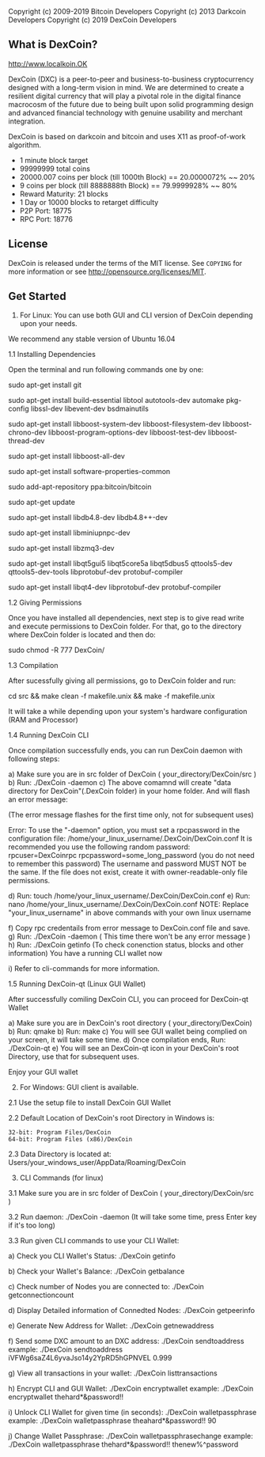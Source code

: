 Copyright (c) 2009-2019 Bitcoin Developers
Copyright (c) 2013 Darkcoin Developers
Copyright (c) 2019 DexCoin Developers

What is DexCoin?
----------------
http://www.localkoin.OK

DexCoin (DXC) is a peer-to-peer and business-to-business cryptocurrency designed 
with a long-term vision in mind. We are determined to create a resilient digital 
currency that will play a pivotal role in the digital finance macrocosm of the 
future due to being built upon solid programming design and advanced financial 
technology with genuine usability and merchant integration.

DexCoin is based on darkcoin and bitcoin and uses X11 as proof-of-work algorithm.

 - 1 minute block target
 - 99999999 total coins
 - 20000.007 coins per block (till 1000th Block) == 20.0000072% ~~ 20% 
 - 9 coins per block (till 8888888th Block) == 79.9999928% ~~ 80% 
 - Reward Maturity: 21 blocks
 - 1 Day or 10000 blocks to retarget difficulty
 - P2P Port: 18775
 - RPC Port: 18776


License
-------

DexCoin is released under the terms of the MIT license. See `COPYING` for more
information or see http://opensource.org/licenses/MIT.


Get Started
-----------

1. For Linux: You can use both GUI and CLI version of DexCoin depending upon your needs.

We recommend any stable version of Ubuntu 16.04


 1.1 Installing Dependencies 

Open the terminal and run following commands one by one:


sudo apt-get install git

sudo apt-get install build-essential libtool autotools-dev automake pkg-config libssl-dev libevent-dev bsdmainutils

sudo apt-get install libboost-system-dev libboost-filesystem-dev libboost-chrono-dev libboost-program-options-dev libboost-test-dev libboost-thread-dev

sudo apt-get install libboost-all-dev

sudo apt-get install software-properties-common

sudo add-apt-repository ppa:bitcoin/bitcoin

sudo apt-get update

sudo apt-get install libdb4.8-dev libdb4.8++-dev

sudo apt-get install libminiupnpc-dev

sudo apt-get install libzmq3-dev

sudo apt-get install libqt5gui5 libqt5core5a libqt5dbus5 qttools5-dev qttools5-dev-tools libprotobuf-dev protobuf-compiler 

sudo apt-get install libqt4-dev libprotobuf-dev protobuf-compiler


 1.2 Giving Permissions

Once you have installed all dependencies, next step is to give read write and execute permissions to DexCoin folder. For that, go to the directory where DexCoin folder is located and then do:

sudo chmod -R 777 DexCoin/


 1.3 Compilation

After sucessfully giving all permissions, go to DexCoin folder and run:

cd src && make clean -f makefile.unix && make -f makefile.unix

It will take a while depending upon your system's hardware configuration (RAM and Processor)


 1.4 Running DexCoin CLI

Once compilation successfully ends, you can run DexCoin daemon with following steps:

a) Make sure you are in src folder of DexCoin ( your_directory/DexCoin/src )
b) Run: ./DexCoin -daemon
c) The above comamnd will create "data directory for DexCoin"(.DexCoin folder) in your home folder. And will flash an error message:

(The error message flashes for the first time only, not for subsequent uses)

Error: To use the "-daemon" option, you must set a rpcpassword in the configuration file:
/home/your_linux_username/.DexCoin/DexCoin.conf
It is recommended you use the following random password:
rpcuser=DexCoinrpc
rpcpassword=some_long_password
(you do not need to remember this password)
The username and password MUST NOT be the same.
If the file does not exist, create it with owner-readable-only file permissions.

d) Run: touch /home/your_linux_username/.DexCoin/DexCoin.conf
e) Run: nano /home/your_linux_username/.DexCoin/DexCoin.conf
NOTE: Replace "your_linux_username" in above commands with your own linux username

f) Copy rpc credentails from error message to DexCoin.conf file and save.
g) Run: ./DexCoin -daemon ( This time there won't be any error message )
h) Run: ./DexCoin getinfo (To check conenction status, blocks and other information)
You have a running CLI wallet now

i) Refer to cli-commands for more information.

 1.5 Running DexCoin-qt (Linux GUI Wallet)

After successfully comiling DexCoin CLI, you can proceed for DexCoin-qt Wallet

a) Make sure you are in DexCoin's root directory ( your_directory/DexCoin)
b) Run: qmake
b) Run: make
c) You will see GUI wallet being complied on your screen, it will take some time.
d) Once compilation ends, Run: ./DexCoin-qt
e) You will see an DexCoin-qt icon in your DexCoin's root Directory, use that for subsequent uses.

Enjoy your GUI wallet


2. For Windows: GUI client is available.

2.1 Use the setup file to install DexCoin GUI Wallet

2.2 Default Location of DexCoin's root Directory in Windows is:
    
    32-bit: Program Files/DexCoin
    64-bit: Program Files (x86)/DexCoin

2.3 Data Directory is located at: Users/your_windows_user/AppData/Roaming/DexCoin


3. CLI Commands (for linux)

3.1 Make sure you are in src folder of DexCoin ( your_directory/DexCoin/src )

3.2 Run daemon: ./DexCoin -daemon
    (It will take some time, press Enter key if it's too long)

3.3 Run given CLI commands to use your CLI Wallet:

a) Check you CLI Wallet's Status: ./DexCoin getinfo

b) Check your Wallet's Balance: ./DexCoin getbalance

c) Check number of Nodes you are connected to: ./DexCoin getconnectioncount

d) Display Detailed information of Connedted Nodes: ./DexCoin getpeerinfo

e) Generate New Address for Wallet: ./DexCoin getnewaddress

f) Send some DXC amount to an DXC address: ./DexCoin sendtoaddress <DXC Address> <Amount>
   example: ./DexCoin sendtoaddress iVFWg6saZ4L6yvaJso14y2YpRD5hGPNVEL 0.999

g) View all transactions in your wallet: ./DexCoin listtransactions

h) Encrypt CLI and GUI Wallet: ./DexCoin encryptwallet <passphrase>
   example: ./DexCoin encryptwallet thehard*&password!!

i) Unlock CLI Wallet for given time (in seconds): ./DexCoin walletpassphrase <passphrase> <timeout>
   example: ./DexCoin walletpassphrase theahard*&password!! 90

j) Change Wallet Passphrase: ./DexCoin walletpassphrasechange <oldpassphrase> <newpassphrase>
   example: ./DexCoin walletpassphrase thehard*&password!! thenew%^password

